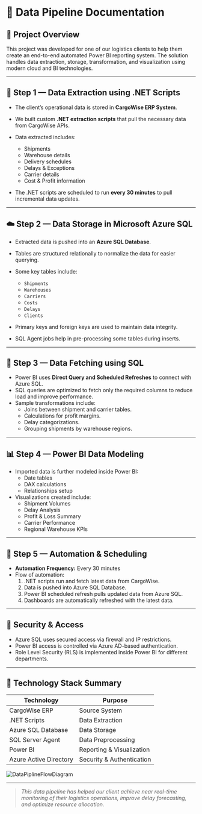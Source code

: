 # 📝 Data Pipeline Documentation

## 🚀 Project Overview

This project was developed for one of our logistics clients to help them create an end-to-end automated Power BI reporting system. The solution handles data extraction, storage, transformation, and visualization using modern cloud and BI technologies.

---

## 🔧 Step 1 — Data Extraction using .NET Scripts

- The client’s operational data is stored in **CargoWise ERP System**.
- We built custom **.NET extraction scripts** that pull the necessary data from CargoWise APIs.
- Data extracted includes:
  - Shipments
  - Warehouse details
  - Delivery schedules
  - Delays & Exceptions
  - Carrier details
  - Cost & Profit information

- The .NET scripts are scheduled to run **every 30 minutes** to pull incremental data updates.

---

## ☁️ Step 2 — Data Storage in Microsoft Azure SQL

- Extracted data is pushed into an **Azure SQL Database**.
- Tables are structured relationally to normalize the data for easier querying.
- Some key tables include:
  - `Shipments`
  - `Warehouses`
  - `Carriers`
  - `Costs`
  - `Delays`
  - `Clients`

- Primary keys and foreign keys are used to maintain data integrity.
- SQL Agent jobs help in pre-processing some tables during inserts.

---

## 🔄 Step 3 — Data Fetching using SQL

- Power BI uses **Direct Query and Scheduled Refreshes** to connect with Azure SQL.
- SQL queries are optimized to fetch only the required columns to reduce load and improve performance.
- Sample transformations include:
  - Joins between shipment and carrier tables.
  - Calculations for profit margins.
  - Delay categorizations.
  - Grouping shipments by warehouse regions.

---

## 📊 Step 4 — Power BI Data Modeling

- Imported data is further modeled inside Power BI:
  - Date tables
  - DAX calculations
  - Relationships setup
- Visualizations created include:
  - Shipment Volumes
  - Delay Analysis
  - Profit & Loss Summary
  - Carrier Performance
  - Regional Warehouse KPIs

---

## 🔁 Step 5 — Automation & Scheduling

- **Automation Frequency:** Every 30 minutes
- Flow of automation:
  1. .NET scripts run and fetch latest data from CargoWise.
  2. Data is pushed into Azure SQL Database.
  3. Power BI scheduled refresh pulls updated data from Azure SQL.
  4. Dashboards are automatically refreshed with the latest data.

---

## 🔐 Security & Access

- Azure SQL uses secured access via firewall and IP restrictions.
- Power BI access is controlled via Azure AD-based authentication.
- Role Level Security (RLS) is implemented inside Power BI for different departments.

---

## 🎯 Technology Stack Summary

| Technology | Purpose |
|-------------|---------|
| CargoWise ERP | Source System |
| .NET Scripts | Data Extraction |
| Azure SQL Database | Data Storage |
| SQL Server Agent | Data Preprocessing |
| Power BI | Reporting & Visualization |
| Azure Active Directory | Security & Authentication |

![DataPiplineFlowDiagram](https://github.com/user-attachments/assets/798d46fc-78ae-4784-82ca-2e791c68fde1)

---

> _This data pipeline has helped our client achieve near real-time monitoring of their logistics operations, improve delay forecasting, and optimize resource allocation._

